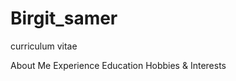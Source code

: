 # Birgit_samer
curriculum vitae

<html>
 <head>
  <title> Birgit Samer </title></head>
<body> 
 About Me
 Experience
 Education
 Hobbies & Interests
 </html>
 

 
